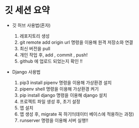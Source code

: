 # 깃 세션 요약
- 깃 허브 사용법(혼자)
    1. 레포지토리 생성
    2. git remote add origin url 명령을 이용해 원격 저장소와 연결
    3. 최신 버전을 pull
    4. 개인 작업 후, add , commit , push!
    5. github 에 업로드 되었는지 확인 !!

- Django 사용법
    1. pip3 install pipenv 명령을 이용해 가상환경 설치 
    2. pipenv shell 명령을 이용해 가상환경 켜기
    3. pip install django 명령을 이용해 django 설치
    4. 프로젝트 파일 생성 후, 초기 설정
    5. 앱 설치
    6. 앱 생성 후, migrate 꼭 하기!!(데이터 베이스에 적용하는 과정)
    7. runserver 명령을 이용해 서버 실행!!


